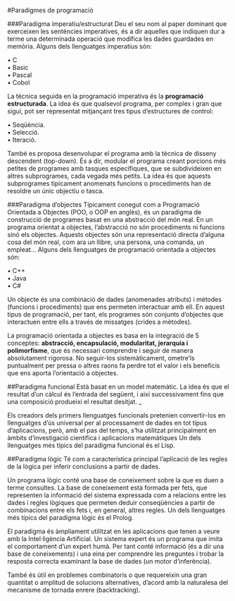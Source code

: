 #Paradigmes de programació

###Paradigma imperatiu/estructurat
Deu el seu nom al paper dominant que exerceixen les sentències imperatives, és a dir aquelles que indiquen dur a terme una determinada operació que modifica les dades guardades en memòria.
Alguns dels llenguatges imperatius són:<br>

• C<br>
• Basic<br>
• Pascal<br>
• Cobol<br>

La tècnica seguida en la programació imperativa és la **programació estructurada**. La idea és que qualsevol programa, per complex i gran que sigui, pot ser representat mitjançant tres tipus d’estructures de control:<br>

• Seqüència.<br>
• Selecció.<br>
• Iteració.<br>

També es proposa desenvolupar el programa amb la tècnica de disseny descendent (top-down). És a dir, modular el programa creant porcions més petites de programes amb tasques específiques, que se subdivideixen en altres subprogrames, cada vegada més petits. La idea és que aquests subprogrames típicament anomenats funcions o procediments han de resoldre un únic objectiu o tasca.

###Paradigma d’objectes
Típicament conegut com a Programació Orientada a Objectes (POO, o OOP en anglès), és un paradigma de construcció de programes basat en una abstracció del món real. En un programa orientat a objectes, l’abstracció no són procediments ni funcions sinó els objectes. Aquests objectes són una representació directa d’alguna cosa del món real, com ara un llibre, una persona, una comanda, un empleat...
Alguns dels llenguatges de programació orientada a objectes són:<br>

• C++<br>
• Java<br>
• C#<br> 

Un objecte és una combinació de dades (anomenades atributs) i mètodes (funcions i procediments) que ens permeten interactuar amb ell. En aquest tipus de programació, per tant, els programes són conjunts d’objectes que interactuen entre ells a través de missatges (crides a mètodes). 

La programació orientada a objectes es basa en la integració de 5 conceptes: **abstracció, encapsulació, modularitat, jerarquia i polimorfisme**, que és necessari comprendre i seguir de manera absolutament rigorosa. No seguir-los sistemàticament, ometre’ls puntualment per pressa o altres raons fa perdre tot el valor i els beneficis que ens aporta l’orientació a objectes.

##Paradigma funcional
Està basat en un model matemàtic. La idea és que el resultat d’un càlcul és l’entrada del següent, i així successivament fins que una composició produeixi el resultat desitjat. _

Els creadors dels primers llenguatges funcionals pretenien convertir-los en llenguatges d’ús universal per al processament de dades en tot tipus d’aplicacions, però, amb el pas del temps, s’ha utilitzat principalment en àmbits d’investigació científica i aplicacions matemàtiques
Un dels llenguatges més típics del paradigma funcional és el Lisp.

##Paradigma lògic
Té com a característica principal l’aplicació de les regles de la lògica per inferir conclusions a partir de dades.

Un programa lògic conté una base de coneixement sobre la que es duen a terme consultes. La base de coneixement està formada per fets, que representen la informació del sistema expressada com a relacions entre les dades i regles lògiques que permeten deduir conseqüències a partir de combinacions entre els fets i, en general, altres regles. 
Un dels llenguatges més típics del paradigma lògic és el Prolog.

El paradigma és àmpliament utilitzat en les aplicacions que tenen a veure amb la Intel·ligència Artificial. Un sistema expert és un programa que imita el comportament d’un expert humà. Per tant conté informació (és a dir una base de coneixements) i una eina per comprendre les preguntes i trobar la resposta correcta examinant la base de dades (un motor d’inferència). 

També és útil en problemes combinatoris o que requereixin una gran quantitat o amplitud de solucions alternatives, d’acord amb la naturalesa del mecanisme de tornada enrere (backtracking).
